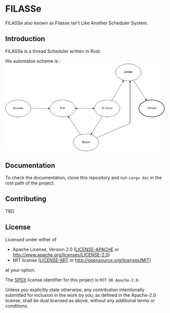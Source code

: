 # FILASSe

FILASSe also known as Filasse Isn't Like Another Scheduler System.

## Introduction
FILASSe is a thread Scheduler written in Rust. 

His automaton scheme is :  
<img src="scheme.png" alt="Scheme">


## Documentation
To check the documentation, clone this repository and run `cargo doc` in the root path of the project.

## Contributing
TBD

## License

Licensed under either of

* Apache License, Version 2.0
  ([LICENSE-APACHE](LICENSE-APACHE) or http://www.apache.org/licenses/LICENSE-2.0)
* MIT license
  ([LICENSE-MIT](LICENSE-MIT) or http://opensource.org/licenses/MIT)

at your option.

The [SPDX](https://spdx.dev) license identifier for this project is `MIT OR Apache-2.0`.

Unless you explicitly state otherwise, any contribution intentionally submitted
for inclusion in the work by you, as defined in the Apache-2.0 license, shall be
dual licensed as above, without any additional terms or conditions.
